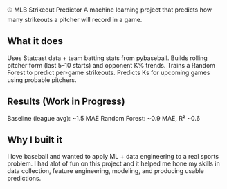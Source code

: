 
⚾ MLB Strikeout Predictor
A machine learning project that predicts how many strikeouts a pitcher will record in a game.
## What it does
Uses Statcast data + team batting stats from pybaseball.
Builds rolling pitcher form (last 5–10 starts) and opponent K% trends.
Trains a Random Forest to predict per-game strikeouts.
Predicts Ks for upcoming games using probable pitchers.
## Results (Work in Progress)
Baseline (league avg): ~1.5 MAE
Random Forest: ~0.9 MAE, R² ~0.6

## Why I built it
I love baseball and wanted to apply ML + data engineering to a real sports problem. I had alot of fun on this project and it helped me hone my skills in data collection, feature engineering, modeling, and producing usable predictions.
